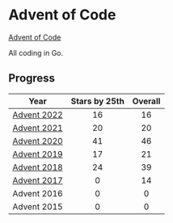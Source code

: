# Advent of Code

[Advent of Code](https://adventofcode.com/)

All coding in Go.

## Progress
| Year  | Stars by 25th | Overall |
| :---: | :-----------: | :-----: |
| [Advent 2022](advent2022) | 16 | 16 |
| [Advent 2021](advent2021) | 20 | 20 |
| [Advent 2020](advent2020) | 41 | 46 |
| [Advent 2019](advent2019) | 17 | 21 |
| [Advent 2018](advent2018) | 24 | 39 |
| [Advent 2017](advent2017) | 0  | 14 |
| Advent 2016 | 0  | 0  |
| Advent 2015 | 0  | 0  |
